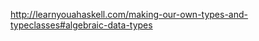 http://learnyouahaskell.com/making-our-own-types-and-typeclasses#algebraic-data-types




















